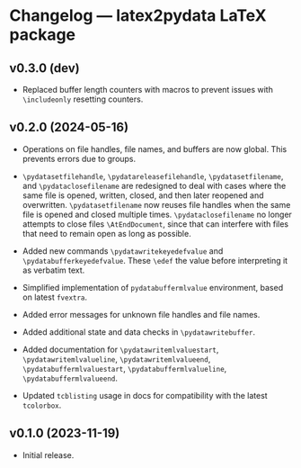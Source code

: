 # Changelog — latex2pydata LaTeX package


## v0.3.0 (dev)

*  Replaced buffer length counters with macros to prevent issues with
   `\includeonly` resetting counters.



## v0.2.0 (2024-05-16)

*  Operations on file handles, file names, and buffers are now global.
   This prevents errors due to groups.

*  `\pydatasetfilehandle`, `\pydatareleasefilehandle`, `\pydatasetfilename`,
   and `\pydataclosefilename` are redesigned to deal with cases where the same
   file is opened, written, closed, and then later reopened and overwritten.
   `\pydatasetfilename` now reuses file handles when the same file is
   opened and closed multiple times.  `\pydataclosefilename` no longer
   attempts to close files `\AtEndDocument`, since that can interfere with
   files that need to remain open as long as possible.

*  Added new commands `\pydatawritekeyedefvalue` and
   `\pydatabufferkeyedefvalue`.  These `\edef` the value before interpreting
   it as verbatim text.

*  Simplified implementation of `pydatabuffermlvalue` environment, based on
   latest `fvextra`.

*  Added error messages for unknown file handles and file names.

*  Added additional state and data checks in `\pydatawritebuffer`.

*  Added documentation for `\pydatawritemlvaluestart`,
   `\pydatawritemlvalueline`, `\pydatawritemlvalueend`,
   `\pydatabuffermlvaluestart`, `\pydatabuffermlvalueline`,
   `\pydatabuffermlvalueend`.

*  Updated `tcblisting` usage in docs for compatibility with the latest
   `tcolorbox`.



## v0.1.0 (2023-11-19)

*  Initial release.
